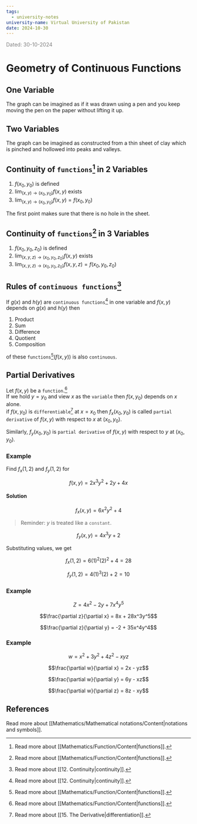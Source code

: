 ```yaml
---
tags:
  - university-notes
university-name: Virtual University of Pakistan
date: 2024-10-30
---
```


<span style="color: gray;">Dated: 30-10-2024</span>

# Geometry of Continuous Functions

## One Variable

The graph can be imagined as if it was drawn using a pen and you keep moving the pen on the paper without lifting it up.

## Two Variables

The graph can be imagined as constructed from a thin sheet of clay which is pinched and hollowed into peaks and valleys.

## Continuity of `functions`[^1] in 2 Variables

1. $f(x_0, y_0)$ is defined
2. $\lim_{(x, y) \to (x_0, y_0)} f(x, y)$ exists
3. $\lim_{(x, y) \to (x_0, y_0)} f(x, y) = f(x_0, y_0)$

The first point makes sure that there is no hole in the sheet.

## Continuity of `functions`[^1] in 3 Variables

1. $f(x_0, y_0, z_0)$ is defined
2. $\lim_{(x, y, z) \to (x_0, y_0, z_0)} f(x, y)$ exists
3. $\lim_{(x, y, z) \to (x_0, y_0, z_0)} f(x, y, z) = f(x_0, y_0, z_0)$

## Rules of `continuous functions`[^2]

If $g(x)$ and $h(y)$ are `continuous functions`[^2] in one variable and $f(x, y)$ depends on $g(x)$ and $h(y)$ then

1. Product
2. Sum
3. Difference
4. Quotient
5. Composition

of these `functions`[^1]($f(x, y)$) is also `continuous`.

## Partial Derivatives

Let $f(x, y)$ be a `function`.[^1]  
If we hold $y = y_0$ and view $x$ as the `variable` then $f(x, y_0)$ depends on $x$ alone.  
if $f(x, y_0)$ is `differentiable`[^3] at $x = x_0$ then $f_x(x_0, y_0)$ is called `partial derivative` of $f(x, y)$ with respect to $x$ at $(x_0, y_0)$.

Similarly, $f_y(x_0, y_0)$ is `partial derivative` of $f(x, y)$ with respect to $y$ at $(x_0, y_0)$.

### Example

Find $f_x(1, 2)$ and $f_y(1, 2)$ for  

$$f(x,y) = 2x^3y^2 + 2y + 4x$$

#### Solution

$$f_x(x, y) = 6 x^2 y^2 + 4$$

> Reminder: $y$ is treated like a `constant`.

$$f_y(x, y) = 4 x^3 y + 2$$

Substituting values, we get  

$$f_x(1, 2) = 6(1)^2(2)^2 + 4 = 28$$

$$f_y(1, 2) = 4(1)^3(2) + 2 = 10$$

### Example

$$Z = 4x^2 - 2y + 7x^4y^5$$

$$\frac{\partial z}{\partial x} = 8x + 28x^3y^5$$

$$\frac{\partial z}{\partial y} = -2 + 35x^4y^4$$

### Example

$$w = x^2 + 3y^2 + 4z^2 - xyz$$

$$\frac{\partial w}{\partial x} = 2x - yz$$

$$\frac{\partial w}{\partial y} = 6y - xz$$

$$\frac{\partial w}{\partial z} = 8z - xy$$

## References

Read more about [[Mathematics/Mathematical notations/Content|notations and symbols]].

[^1]: Read more about [[Mathematics/Function/Content|functions]].
[^2]: Read more about [[12. Continuity|continuity]].
[^3]: Read more about [[15. The Derivative|differentiation]].